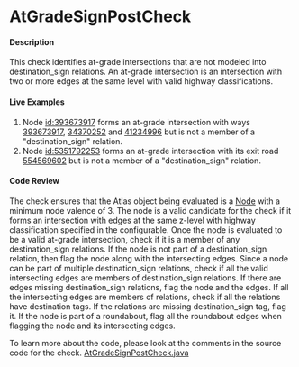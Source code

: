 # AtGradeSignPostCheck

#### Description

This check identifies at-grade intersections that are not modeled into destination_sign relations. 
An at-grade intersection is an intersection with two or more edges at the same level with valid 
highway classifications.
 

#### Live Examples

1. Node [id:393673917](https://www.openstreetmap.org/node/393673917) forms an at-grade intersection 
with ways [393673917](https://www.openstreetmap.org/way/202447272), 
[34370252](https://www.openstreetmap.org/way/34370252) and 
[41234996](https://www.openstreetmap.org/way/41234996) but is not a member of a "destination_sign" relation.
2. Node [id:5351792253](https://www.openstreetmap.org/node/5351792253) forms an at-grade intersection with its exit road
[554569602](https://www.openstreetmap.org/way/554569602) but is not a member of a "destination_sign" relation.

#### Code Review

The check ensures that the Atlas object being evaluated is a [Node](https://github.com/osmlab/atlas/blob/dev/src/main/java/org/openstreetmap/atlas/geography/atlas/items/Node.java)
with a minimum node valence of 3. The node is a valid candidate for the check if it forms an intersection with edges at the same z-level with highway classification specified in the configurable. 
Once the node is evaluated to be a valid at-grade intersection, check if it is a member of any destination_sign relations.
If the node is not part of a destination_sign relation, then flag the node along with the intersecting edges. Since a node can be part of multiple destination_sign
relations, check if all the valid intersecting edges are members of destination_sign relations. If there are edges missing destination_sign
relations, flag the node and the edges. If all the intersecting edges are members of relations, check if all the relations have destination tags.
If the relations are missing destination_sign tag, flag it. If the node is part of a roundabout, flag all the roundabout edges when flagging the node and its intersecting edges.

To learn more about the code, please look at the comments in the source code for the check.
[AtGradeSignPostCheck.java](../../src/main/java/org/openstreetmap/atlas/checks/validation/intersections/AtGradeSignPostCheck.java)